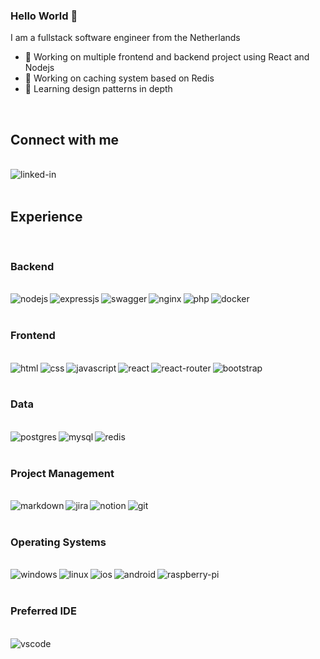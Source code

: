 ### Hello World 👋
I am a fullstack software engineer from the Netherlands
- 🔭 Working on multiple frontend and backend project using React and Nodejs
- 🔭 Working on caching system based on Redis
- 🌱 Learning design patterns in depth
<br>

## Connect with me

<br>
<a href="https://www.linkedin.com/in/ramonvdelft/">
<img align="left" alt="linked-in" src="https://img.shields.io/badge/linkedin-%230077B5.svg?&style=for-the-badge&logo=linkedin&logoColor=white" />
  </a>

<br>
<br>

## Experience

<br>

### Backend

<br>

<div>
<img align="left" alt="nodejs" src="https://img.shields.io/badge/node.js%20-%2343853D.svg?&style=for-the-badge&logo=node.js&logoColor=white" />
<img align="left" alt="expressjs" src="https://img.shields.io/badge/Express.js-404D59?style=for-the-badge" />
<img align="left" alt="swagger" src="https://img.shields.io/badge/-Swagger-%23Clojure?style=for-the-badge&logo=swagger&logoColor=white" />
<img align="left" alt="nginx" src="https://img.shields.io/badge/nginx-%23009639.svg?style=for-the-badge&logo=nginx&logoColor=white" />
<img align="left" alt="php" src="https://img.shields.io/badge/PHP-777BB4?style=for-the-badge&logo=php&logoColor=white" />
<img align="left" alt="docker" src="https://img.shields.io/badge/docker-%230db7ed.svg?style=for-the-badge&logo=docker&logoColor=white" />
</div>
  
<br>
<br>
  
### Frontend

<br>

<div>
<img align="left" alt="html" src="https://img.shields.io/badge/html-critical?logo=html5&logoColor=white&style=for-the-badge" />
<img align="left" alt="css" src="https://img.shields.io/badge/css-blue?logo=css3&logoColor=white&style=for-the-badge" />
<img align="left" alt="javascript" src="https://img.shields.io/badge/javascipt-yellow?logo=javascript&logoColor=white&style=for-the-badge" />
<img align="left" alt="react" src="https://img.shields.io/badge/react%20-%2320232a.svg?&style=for-the-badge&logo=react&logoColor=%2361DAFB" />
<img align="left" alt="react-router" src="https://img.shields.io/badge/React_Router-CA4245?style=for-the-badge&logo=react-router&logoColor=white" />
<img align="left" alt="bootstrap" src="https://img.shields.io/badge/Bootstrap-563D7C?style=for-the-badge&logo=bootstrap&logoColor=white" />
</div>

<br>
<br>
  
### Data

<br>

<div>
<img align="left" alt="postgres" src="https://img.shields.io/badge/postgres-%23316192.svg?&style=for-the-badge&logo=postgresql&logoColor=white" />
<img align="left" alt="mysql" src="https://img.shields.io/badge/MySQL-00000F?style=for-the-badge&logo=mysql&logoColor=white" />
<img align="left" alt="redis" src="https://img.shields.io/badge/redis%20-red.svg?&style=for-the-badge&logo=redis&logoColor=white" />
</div>

<br>
<br>

### Project Management

<br>

<div>
<img align="left" alt="markdown" src="https://img.shields.io/badge/Markdown-000000?style=for-the-badge&logo=markdown&logoColor=white" />
<img align="left" alt="jira" src="https://img.shields.io/badge/jira-%230A0FFF.svg?style=for-the-badge&logo=jira&logoColor=white" />
<img align="left" alt="notion" src="https://img.shields.io/badge/Notion-%23000000.svg?style=for-the-badge&logo=notion&logoColor=white" />
<img align="left" alt="git" src="https://img.shields.io/badge/git-%23F05033.svg?style=for-the-badge&logo=git&logoColor=white" />
</div>

<br>
<br>

### Operating Systems

<br>

<div>
<img align="left" alt="windows" src="https://img.shields.io/badge/Windows-0078D6?style=for-the-badge&logo=windows&logoColor=white" />
<img align="left" alt="linux" src="https://img.shields.io/badge/Linux-FCC624?style=for-the-badge&logo=linux&logoColor=black" />
<img align="left" alt="ios" src="https://img.shields.io/badge/iOS-000000?style=for-the-badge&logo=ios&logoColor=white" />
<img align="left" alt="android" src="https://img.shields.io/badge/Android-3DDC84?style=for-the-badge&logo=android&logoColor=white" />
<img align="left" alt="raspberry-pi" src="https://img.shields.io/badge/-RaspberryPi-C51A4A?style=for-the-badge&logo=Raspberry-Pi" />
</div>

<br>
<br>

### Preferred IDE


<br>

<div>
<img align="left" alt="vscode" src="https://img.shields.io/badge/Visual%20Studio%20Code-0078d7.svg?style=for-the-badge&logo=visual-studio-code&logoColor=white" />
</div>

<br>
<br>
